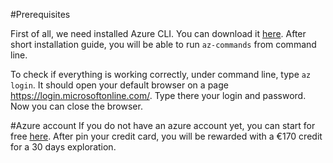 #Prerequisites

First of all, we need installed Azure CLI. You can download it [here](https://docs.microsoft.com/en-us/cli/azure/install-azure-cli-windows?view=azure-cli-latest). After short installation guide, you will be able to run `az-commands` from command line.

To check if everything is working correctly, under command line, type `az login`. It should open your default browser on a page https://login.microsoftonline.com/. Type there your login and password. Now you can close the browser.

#Azure account
If you do not have an azure account yet, you can start for free [here](https://azure.microsoft.com/en-us/free/). After pin your credit card, you will be rewarded with a €170 credit for a 30 days exploration.